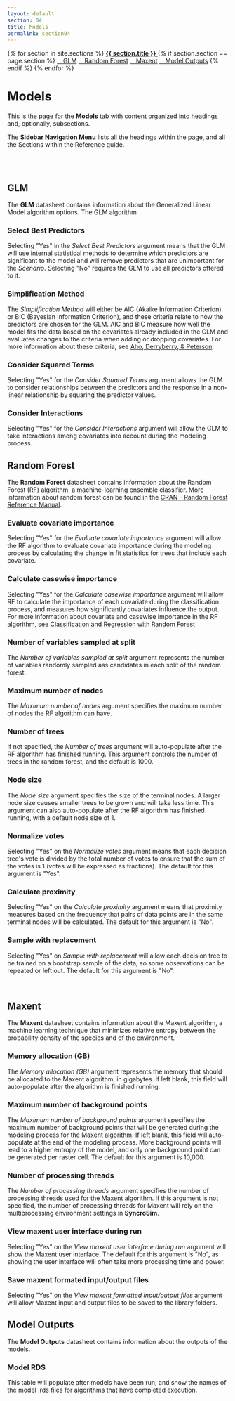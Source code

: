 ```yaml
---
layout: default
section: 04
title: Models
permalink: section04
---
```



<!--- Sidebar Navigation Menu --->
<div class="sidenav">
    {% for section in site.sections %}
        <a href="{{site.baseurl}}{{ section.url }}"> <b>{{ section.title }}</b> </a>
        {% if section.section == page.section %}
            <a href="#heading01"> &emsp;GLM</a>
            <a href="#heading02"> &emsp;Random Forest</a>
            <a href="#heading03"> &emsp;Maxent</a>
            <a href="#heading04"> &emsp;Model Outputs</a>
        {% endif %}
    {% endfor %}
</div>

# **Models**

This is the page for the **Models** tab with content organized into headings and, optionally, subsections.

The **Sidebar Navigation Menu** lists all the headings within the page, and all the Sections within the Reference guide. 

<br>
<br>

<p id="heading01"> <h2>GLM</h2> </p>

The **GLM** datasheet contains information about the Generalized Linear Model algorithm options. The GLM algorithm 

### Select Best Predictors
Selecting "Yes" in the *Select Best Predictors* argument means that the GLM will use internal statistical methods to determine which predictors are significant to the model and will remove predictors that are unimportant for the *Scenario*. Selecting "No" requires the GLM to use all predictors offered to it.
### Simplification Method
The *Simplification Method* will either be AIC (Akaike Information Criterion) or BIC (Bayesian Information Criterion), and these criteria relate to how the predictors are chosen for the GLM. AIC and BIC measure how well the model fits the data based on the covariates already included in the GLM and evaluates changes to the criteria when adding or dropping covariates. For more information about these criteria, see [Aho, Derryberry, & Peterson](https://doi.org/10.1890/13-1452.1).
### Consider Squared Terms
Selecting "Yes" for the *Consider Squared Terms* argument allows the GLM to consider relationships between the predictors and the response in a non-linear relationship by squaring the predictor values. 
### Consider Interactions
Selecting "Yes" for the *Consider Interactions* argument will allow the GLM to take interactions among covariates into account during the modeling process.
<br>

<p id="heading02"> <h2>Random Forest</h2> </p>

The **Random Forest** datasheet contains information about the Random Forest (RF) algorithm, a machine-learning ensemble classifier. More information about random forest can be found in the [CRAN - Random Forest Reference Manual](https://cran.r-project.org/web/packages/randomForest/randomForest.pdf).

### Evaluate covariate importance
Selecting "Yes" for the *Evaluate covariate importance* argument will allow the RF algorithm to evaluate covariate importance during the modeling process by calculating the change in fit statistics for trees that include each covariate. 
### Calculate casewise importance
Selecting "Yes" for the *Calculate casewise importance* argument will allow RF to calculate the importance of each covariate during the classification process, and measures how significantly covariates influence the output. For more information about covariate and casewise importance in the RF algorithm, see [Classification and Regression with Random Forest](https://haoen-cui.github.io/SOA-Exam-PA-R-Package-Documentation/randomForest/reference/randomForest.html)
### Number of variables sampled at split
The *Number of variables sampled at split* argument represents the number of variables randomly sampled ass candidates in each split of the random forest. 
### Maximum number of nodes
The *Maximum number of nodes* argument specifies the maximum number of nodes the RF algorithm can have.
### Number of trees
If not specified, the *Number of trees* argument will auto-populate after the RF algorithm has finished running. This argument controls the number of trees in the random forest, and the default is 1000.
### Node size
The *Node size* argument specifies the size of the terminal nodes. A larger node size causes smaller trees to be grown and will take less time. This argument can also auto-populate after the RF algorithm has finished running, with a default node size of 1.
### Normalize votes
Selecting "Yes" on the *Normalize votes* argument means that each decision tree's vote is divided by the total number of votes to ensure that the sum of the votes is 1 (votes will be expressed as fractions). The default for this argument is "Yes".
### Calculate proximity
Selecting "Yes" on the *Calculate proximity* argument means that proximity measures based on the frequency that pairs of data points are in the same terminal nodes will be calculated. The default for this argument is "No".
### Sample with replacement
Selecting "Yes" on *Sample with replacement* will allow each decision tree to be trained on a bootstrap sample of the data, so some observations can be repeated or left out. The default for this argument is "No".

<br>
<p id="heading03"> <h2>Maxent</h2> </p>

The **Maxent** datasheet contains information about the Maxent algorithm, a machine learning technique that minimizes relative entropy between the probability density of the species and of the environment.

### Memory allocation (GB)
The *Memory allocation (GB)* argument represents the memory that should be allocated to the Maxent algorithm, in gigabytes. If left blank, this field will auto-populate after the algorithm is finished running.
### Maximum number of background points
The *Maximum number of background points* argument specifies the maximum number of background points that will be generated during the modeling process for the Maxent algorithm. If left blank, this field will auto-populate at the end of the modeling process. More background points will lead to a higher entropy of the model, and only one background point can be generated per raster cell. The default for this argument is 10,000. 
### Number of processing threads
The *Number of processing threads* argument specifies the number of processing threads used for the Maxent algorithm. If this argument is not specified, the number of processing threads for Maxent will rely on the multiprocessing environment settings in **SyncroSim**.
### View maxent user interface during run
Selecting "Yes" on the *View maxent user interface during run* argument will show the Maxent user interface. The default for this argument is "No", as showing the user interface will often take more processing time and power. 
### Save maxent formated input/output files
Selecting "Yes" on the *View maxent formatted input/output files* argument will allow Maxent input and output files to be saved to the library folders. 
<br>

<p id="heading04"> <h2>Model Outputs</h2> </p>

The **Model Outputs** datasheet contains information about the outputs of the models.

### Model RDS
This table will populate after models have been run, and show the names of the model .rds files for algorithms that have completed execution.
<br>

